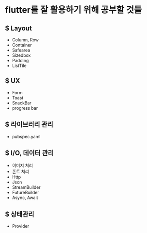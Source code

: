 # flutter를 잘 활용하기 위해 공부할 것들

## $ Layout

* Column, Row
* Container
* Safearea
* Sizedbox
* Padding
* ListTile

## $ UX

* Form
* Toast
* SnackBar
* progress bar

## $ 라이브러리 관리

* pubspec.yaml

## $ I/O, 데이터 관리

* 이미지 처리
* 폰트 처리
* Http
* Json
* StreamBuilder
* FutureBuilder
* Async, Await

## $ 상태관리

* Provider